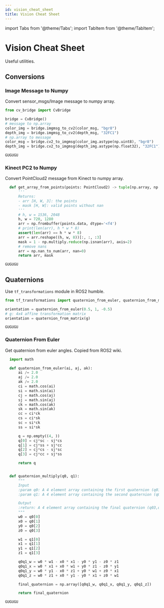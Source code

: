 ```yaml
---
id: vision_cheat_sheet
title: Vision Cheat Sheet
---
```


import Tabs from '@theme/Tabs';
import TabItem from '@theme/TabItem';

# Vision Cheat Sheet

Useful utilities.

## Conversions

### Image Message to Numpy

Convert sensor_msgs/Image message to numpy array.

<Tabs>
  <TabItem value="python" label="Python" default>

  ```python
  from cv_bridge import CvBridge
  
  bridge = CvBridge()
  # message to np.array
  color_img = bridge.imgmsg_to_cv2(color_msg, "bgr8")
  depth_img = bridge.imgmsg_to_cv2(depth_msg, "32FC1")
  # np.array to message
  color_msg = bridge.cv2_to_imgmsg(color_img.astype(np.uint8), "bgr8")
  depth_img = bridge.cv2_to_imgmsg(depth_img.astype(np.float32), "32FC1")
  ```

  </TabItem>

  <TabItem value="c++" label="C++">

  ```c++
  GUGUGU
  ```

  </TabItem>

</Tabs>

### Kinect PC2 to Numpy

Convert PointCloud2 message from Kinect to numpy array.

<Tabs>
  <TabItem value="python" label="Python" default>

  ```python
    def get_array_from_points(points: PointCloud2) -> tuple[np.array, np.array]:
        '''
        Returns:
        - arr [H, W, 3]: the points
        - mask [H, W]: valid points without nan
        '''
        # h, w = 1536, 2048
        h, w = 720, 1280
        arr = np.frombuffer(points.data, dtype='<f4')
        # print(len(arr), h * w * 8)
        assert(len(arr) == h * w * 8)
        arr = arr.reshape((h, w, 8))[:, :, :3]
        mask = 1 - np.multiply.reduce(np.isnan(arr), axis=2)
        # remove nans
        arr = np.nan_to_num(arr, nan=0)
        return arr, mask
  ```

  </TabItem>

  <TabItem value="c++" label="C++">

  ```c++
  GUGUGU
  ```

  </TabItem>

</Tabs>

## Quaternions

Use `tf_transformations` module in ROS2 humble.

<Tabs>
  <TabItem value="python" label="Python" default>

  ```python
  from tf_transformations import quaternion_from_euler, quaternion_from_matrix
  
  orientation = quaternion_from_euler(0.5, 1, -0.5)
  # g: 4x4 affine transformation matrix
  orientation = quaternion_from_matrix(g)
  ```

  </TabItem>

  <TabItem value="c++" label="C++">

  ```c++
  GUGUGU
  ```

  </TabItem>

</Tabs>


### Quaternion From Euler

Get quaternion from euler angles. Copied from ROS2 wiki.

<Tabs>
  <TabItem value="python" label="Python" default>

  ```python
    import math

    def quaternion_from_euler(ai, aj, ak):
        ai /= 2.0
        aj /= 2.0
        ak /= 2.0
        ci = math.cos(ai)
        si = math.sin(ai)
        cj = math.cos(aj)
        sj = math.sin(aj)
        ck = math.cos(ak)
        sk = math.sin(ak)
        cc = ci*ck
        cs = ci*sk
        sc = si*ck
        ss = si*sk

        q = np.empty((4, ))
        q[0] = cj*sc - sj*cs
        q[1] = cj*ss + sj*cc
        q[2] = cj*cs - sj*sc
        q[3] = cj*cc + sj*ss

        return q


    def quaternion_multiply(q0, q1):
        """
        Input
        :param q0: A 4 element array containing the first quaternion (q01, q11, q21, q31)
        :param q1: A 4 element array containing the second quaternion (q02, q12, q22, q32)

        Output
        :return: A 4 element array containing the final quaternion (q03,q13,q23,q33)
        """
        w0 = q0[0]
        x0 = q0[1]
        y0 = q0[2]
        z0 = q0[3]

        w1 = q1[0]
        x1 = q1[1]
        y1 = q1[2]
        z1 = q1[3]

        q0q1_w = w0 * w1 - x0 * x1 - y0 * y1 - z0 * z1
        q0q1_x = w0 * x1 + x0 * w1 + y0 * z1 - z0 * y1
        q0q1_y = w0 * y1 - x0 * z1 + y0 * w1 + z0 * x1
        q0q1_z = w0 * z1 + x0 * y1 - y0 * x1 + z0 * w1

        final_quaternion = np.array([q0q1_w, q0q1_x, q0q1_y, q0q1_z])

        return final_quaternion
  ```

  </TabItem>

  <TabItem value="c++" label="C++">

  ```c++
  GUGUGU
  ```

  </TabItem>

</Tabs>
